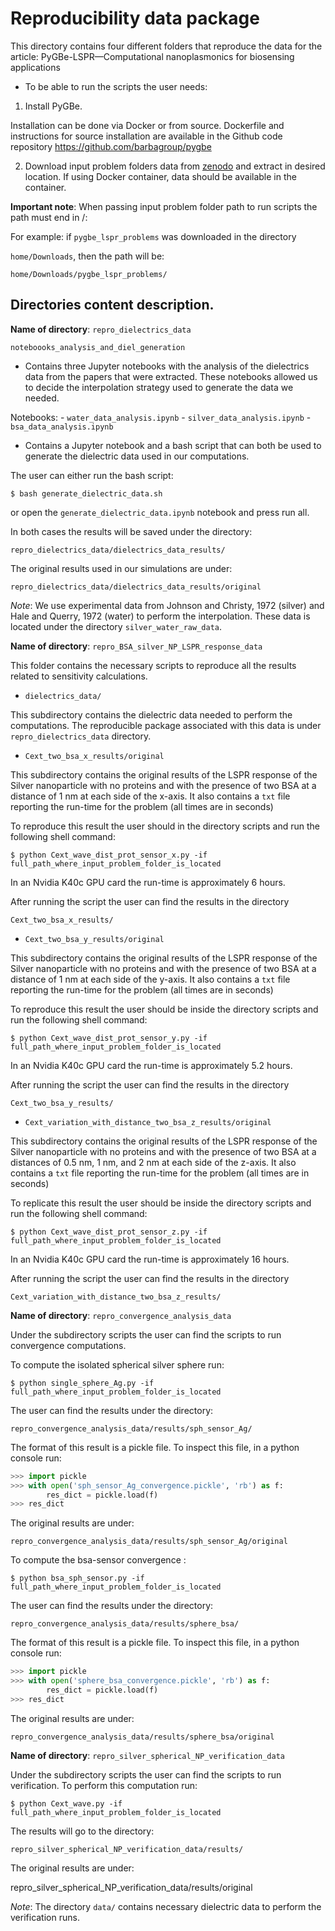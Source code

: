 # Reproducibility data package

This directory contains four different folders that reproduce the
data for the article: PyGBe-LSPR—Computational nanoplasmonics for biosensing applications 

- To be able to run the scripts the user needs:

1. Install PyGBe. 

Installation can be done via Docker or from source. Dockerfile and instructions for source installation are available in the Github code repository https://github.com/barbagroup/pygbe

2. Download input problem folders data from [zenodo](https://zenodo.org/record/2511600#.XB6o48tKjeQ) and extract in desired location. If using Docker container, data should be available in the container.

**Important note**:
When passing input problem folder path to run scripts the path must end in /:

For example: if `pygbe_lspr_problems` was downloaded in the directory 

`home/Downloads`, then the path will be:

`home/Downloads/pygbe_lspr_problems/`


## Directories content description.

**Name of directory**: `repro_dielectrics_data`

`noteboooks_analysis_and_diel_generation`

- Contains three Jupyter notebooks with the analysis of the dielectrics data from the papers that were extracted. These notebooks allowed us to decide the interpolation strategy used to generate the data we needed. 

Notebooks: - `water_data_analysis.ipynb`
           - `silver_data_analysis.ipynb`
           - `bsa_data_analysis.ipynb`

- Contains a Jupyter notebook and a bash script that can both be used to generate the dielectric data used in our computations.

The user can either run the bash script:

`$ bash generate_dielectric_data.sh`

or open the `generate_dielectric_data.ipynb` notebook and press run all.

In both cases the results will be saved under the directory:

`repro_dielectrics_data/dielectrics_data_results/`

The original results used in our simulations are under:

`repro_dielectrics_data/dielectrics_data_results/original`

*Note*: We use experimental data from Johnson and Christy, 1972 (silver) and Hale and Querry, 1972 (water) to perform the interpolation. These data is located under the directory `silver_water_raw_data`. 

**Name of directory**: `repro_BSA_silver_NP_LSPR_response_data`

This folder contains the necessary scripts to reproduce all the
results related to sensitivity calculations. 

* `dielectrics_data/`

This subdirectory contains the dielectric data needed to perform the computations. The reproducible package associated with this data is under `repro_dielectrics_data` directory.

* `Cext_two_bsa_x_results/original` 

This subdirectory contains the original results of the LSPR response of the Silver nanoparticle with no proteins and with the presence of
two BSA at a distance of 1 nm at each side of the x-axis. It also contains a `txt` file reporting the run-time for the problem (all times are in seconds) 

To reproduce this result the user should in the directory scripts and run the following shell command:

`$ python Cext_wave_dist_prot_sensor_x.py -if full_path_where_input_problem_folder_is_located`

In an Nvidia K40c GPU card the run-time is approximately 6 hours.

After running the script the user can find the results in the directory

`Cext_two_bsa_x_results/`


* `Cext_two_bsa_y_results/original`

This subdirectory contains the original results of the LSPR response
of the Silver nanoparticle with no proteins and with the presence of
two BSA at a distance of 1 nm at each side of the y-axis. It also contains a `txt` file reporting the run-time for the problem (all times are in seconds) 

To reproduce this result the user should be inside the directory scripts and run the following shell command:

`$ python Cext_wave_dist_prot_sensor_y.py -if full_path_where_input_problem_folder_is_located`

In an Nvidia K40c GPU card the run-time is approximately 5.2 hours.

After running the script the user can find the results in the directory

`Cext_two_bsa_y_results/`

* `Cext_variation_with_distance_two_bsa_z_results/original`

This subdirectory contains the original results of the LSPR response
of the Silver nanoparticle with no proteins and with the presence of
two BSA at a distances of 0.5 nm, 1 nm, and 2 nm at each side of the z-axis. It also contains a `txt` file reporting the run-time for the problem (all times are in seconds) 

To replicate this result the user should be inside the directory scripts and run the following shell command:

`$ python Cext_wave_dist_prot_sensor_z.py -if full_path_where_input_problem_folder_is_located`

In an Nvidia K40c GPU card the run-time is approximately 16 hours.

After running the script the user can find the results in the directory

`Cext_variation_with_distance_two_bsa_z_results/`


**Name of directory**: `repro_convergence_analysis_data`

Under the subdirectory scripts the user can find the scripts to run convergence computations. 

To compute the isolated spherical silver sphere run:

`$ python single_sphere_Ag.py -if full_path_where_input_problem_folder_is_located`

The user can find the results under the directory:

`repro_convergence_analysis_data/results/sph_sensor_Ag/`

The format of this result is a pickle file. To inspect this file, in a python console run: 

```python
>>> import pickle
>>> with open('sph_sensor_Ag_convergence.pickle', 'rb') as f:
        res_dict = pickle.load(f)
>>> res_dict 
```

The original results are under:

`repro_convergence_analysis_data/results/sph_sensor_Ag/original`

To compute the bsa-sensor convergence :

`$ python bsa_sph_sensor.py -if full_path_where_input_problem_folder_is_located`

The user can find the results under the directory:

`repro_convergence_analysis_data/results/sphere_bsa/`

The format of this result is a pickle file. To inspect this file, in a python console run: 
```python
>>> import pickle
>>> with open('sphere_bsa_convergence.pickle', 'rb') as f:
        res_dict = pickle.load(f)
>>> res_dict 
```
The original results are under:

`repro_convergence_analysis_data/results/sphere_bsa/original`


**Name of directory**: `repro_silver_spherical_NP_verification_data`

Under the subdirectory scripts the user can find the scripts to run verification. To perform this computation run:

`$ python Cext_wave.py -if full_path_where_input_problem_folder_is_located`

The results will go to the directory:

`repro_silver_spherical_NP_verification_data/results/`

The original results are under:

repro_silver_spherical_NP_verification_data/results/original 

*Note*: The directory `data/` contains necessary dielectric data to perform the verification runs. 




